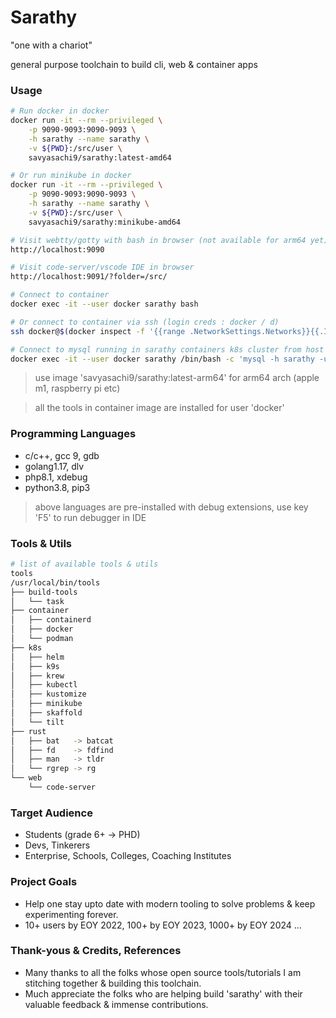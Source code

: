 # Sarathy
"one with a chariot"

general purpose toolchain to build cli, web & container apps

### Usage
```bash
# Run docker in docker
docker run -it --rm --privileged \
    -p 9090-9093:9090-9093 \
    -h sarathy --name sarathy \
    -v ${PWD}:/src/user \
    savyasachi9/sarathy:latest-amd64

# Or run minikube in docker
docker run -it --rm --privileged \
    -p 9090-9093:9090-9093 \
    -h sarathy --name sarathy \
    -v ${PWD}:/src/user \
    savyasachi9/sarathy:minikube-amd64

# Visit webtty/gotty with bash in browser (not available for arm64 yet)
http://localhost:9090

# Visit code-server/vscode IDE in browser
http://localhost:9091/?folder=/src/

# Connect to container
docker exec -it --user docker sarathy bash

# Or connect to container via ssh (login creds : docker / d)
ssh docker@$(docker inspect -f '{{range .NetworkSettings.Networks}}{{.IPAddress}}{{end}}' sarathy)

# Connect to mysql running in sarathy containers k8s cluster from host OS (if using minikube image)
docker exec -it --user docker sarathy /bin/bash -c 'mysql -h sarathy -u root -proot'
```
> use image 'savyasachi9/sarathy:latest-arm64' for arm64 arch (apple m1, raspberry pi etc)

> all the tools in container image are installed for user 'docker'

### Programming Languages
- c/c++, gcc 9, gdb
- golang1.17, dlv
- php8.1, xdebug
- python3.8, pip3

> above languages are pre-installed with debug extensions, use key 'F5' to run debugger in IDE


### Tools & Utils
```bash
# list of available tools & utils
tools
/usr/local/bin/tools
├── build-tools
│   └── task
├── container
│   ├── containerd
│   ├── docker
│   └── podman
├── k8s
│   ├── helm
│   ├── k9s
│   ├── krew
│   ├── kubectl
│   ├── kustomize
│   ├── minikube
│   ├── skaffold
│   └── tilt
├── rust
│   ├── bat   -> batcat
│   ├── fd    -> fdfind
│   ├── man   -> tldr
│   └── rgrep -> rg
└── web
    └── code-server
```

### Target Audience
- Students (grade 6+ -> PHD)
- Devs, Tinkerers
- Enterprise, Schools, Colleges, Coaching Institutes

### Project Goals
- Help one stay upto date with modern tooling to solve problems & keep experimenting forever.
- 10+ users by EOY 2022, 100+ by EOY 2023, 1000+ by EOY 2024 ...

### Thank-yous & Credits, References
- Many thanks to all the folks whose open source tools/tutorials I am stitching together & building this toolchain.
- Much appreciate the folks who are helping build 'sarathy' with their valuable feedback & immense contributions.